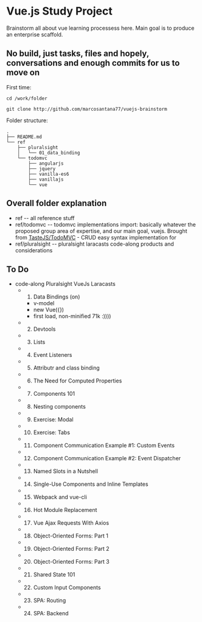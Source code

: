 # Vue.js Study Project

Brainstorm all about vue learning processess here. Main goal is to produce an enterprise scaffold. 



## No build, just tasks, files and hopely, conversations and enough commits for us to move on

First time:
```
cd /work/folder

git clone http://github.com/marcosantana77/vuejs-brainstorm

```

Folder structure:
```
.
├── README.md
└── ref
    ├── pluralsight
    │   └── 01_data_binding
    └── todomvc
        ├── angularjs
        ├── jquery
        ├── vanilla-es6
        ├── vanillajs
        └── vue
```


## Overall folder explanation 

- ref -- all reference stuff
- ref/todomvc -- todomvc implementations import: basically whatever the proposed group area of expertise, and our main goal, vuejs. Brought from  [TasteJS/TodoMVC](https://github.com/tastejs/todomvc/tree/master/examples/) - CRUD easy syntax implementation for 
- ref/pluralsight -- pluralsight laracasts code-along products and considerations


## To Do

- code-along Pluralsight VueJs Laracasts
  - 01. Data Bindings (on)
    - v-model
    - new Vue({})
    - first load, non-minified 71k :))))

  - 2. Devtools
  - 3. Lists
  - 4. Event Listeners
  - 5. Attributr and class binding
  - 6. The Need for Computed Properties
  - 7. Components 101
  - 8. Nesting components
  - 9. Exercise: Modal
  - 10. Exercise: Tabs
  - 11. Component Communication Example #1: Custom Events
  - 12. Component Communication Example #2: Event Dispatcher
  - 13. Named Slots in a Nutshell
  - 14. Single-Use Components and Inline Templates
  - 15. Webpack and vue-cli
  - 16. Hot Module Replacement
  - 17. Vue Ajax Requests With Axios
  - 18. Object-Oriented Forms: Part 1
  - 19. Object-Oriented Forms: Part 2
  - 20. Object-Oriented Forms: Part 3
  - 21. Shared State 101
  - 22. Custom Input Components
  - 23. SPA: Routing
  - 24. SPA: Backend
